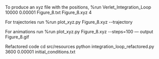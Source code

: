 To produce an xyz file with the positions, 
%run Verlet_Integration_Loop 10000 0.00001 Figure_8.txt Figure_8.xyz 4

For trajectories run
%run plot_xyz.py Figure_8.xyz --trajectory

For animations run
%run plot_xyz.py Figure_8.xyz --steps=100 — output Figure_8.gif

Refactored code
cd src/resources
python integration_loop_refactored.py 3600 0.00001 initial_conditions.txt
